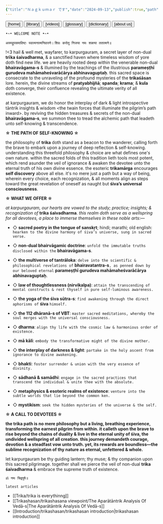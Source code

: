 ```yaml
---
{"title":"Ｎａｇｋｕｍａｒ です","date":"2024-09-13","publish":true,"path":"index.md","permalink":"/index/","PassFrontmatter":true}
---
```




<div class="center-header">
<a href="."> <button class="btn-14" type="button" >[home]</button></a> <a href="tags/articles"><button class="btn-14" type="button">[library]</button></a> <a href="tags/videos"><button class="btn-14" type="button">[videos]</button></a> <a href="/glossary"><button class="btn-14" type="button">[glossary]</button></a> <a href="/dictionary"> <button class="btn-14" type="button">[dictionary]</button></a> <a href="/about us"><button class="btn-14" type="button"> [about us]</button></a>

</div>

<span class="center-text">`•~• WELCOME NOTE •~•`</span>

<span class="center-text">`अस्मद्रूपसमाविष्टः स्वात्मनात्मनिवारणे।`</span>
<span class="center-text">`शिवः करोतु निजया नमः शक्त्या ततात्मने॥`</span>

!<3 hail & well met, wayfarer, to karpurgauram, a secret layer of non-dual **trīka śaivadharma**, & a sanctified haven where timeless wisdom of yore doth find new life. we are heavily rooted deep within the venerable non-dual **bhairavāgama-s** & illumined by the teachings of the illustrious **parameṣṭhī gurudeva mahāmaheśvarāćārya abhinavaguptaḥ**. this sacred space is consecrate to the unraveling of the profound mysteries of the **trikaśāsan** lore. herein, the divine streams of **pratyabhijñā**; **spanda**; **krama**; & **kula** doth converge, their confluence revealing the ultimate verity of all existence.

at karpurgauram, we do honor the interplay of dark & light introspective tāntrik insights & wisdom <the twain forces that illuminate the pilgrim’s path inward>. by reviving the hidden treasures & secrets of the non-dual **bhairavāgama-s**, we summon thee to tread the alchemic path that leadeth unto self-knowing & transcendence.

<span class="center-text">**☆ THE PATH OF SELF-KNOWING ☆**</span>

the philosophy of **trika** doth stand as a beacon to the wanderer, calling forth the brave to embark upon a journey of deep reflection & self-knowing. understanding this threefold philosophy & choice are what defines one's own nature. within the sacred folds of this tradition lieth tools most potent, which rend asunder the veil of ignorance <trividhmal> & awaken the devotee unto the eternal truth of his own divine essence. the esoteric **trikamārga** encourages **self discovery** above all else. it's no mere just a path but a way of being, wherein every choice, each recognization, & all moments align as steps toward the great revelation of oneself as naught but **śiva’s universal consciousness**.

<span class="center-text">**☆ WHAT WE OFFER ☆**</span>

*at karpurgauram, our hearts are vowed to the study; practice; insights; & recognization of* **trika śaivadharma**. *this realm doth serve as a wellspring for all devotees, a place to immerse themselves in these noble arts*:—
- ◇ **sacred poetry in the tongue of sanskṛt**; hindi; marathi; old english: `hearken to the divine harmony of śiva’s universe, sung in sacred verse.`

- ◇ **non-dual bhairvāgamic doctrine**: `unfold the immutable truths disclosed within the` **bhairavāgama-s**.

- ◇ **the multiverse of tantrāloka**: `delve into the scientific & philosophical revelations of` **bhairavatantra-s**`, as penned down by our beloved eternal` **parameṣṭhī gurudeva mahāmaheśvarāćārya abhinavaguptaḥ**.

- ◇ **law of thoughtlessness (nirvikalpa)**: `attain the transcending of mental constructs & rest thyself in pure self-luminous awareness.`

- ◇ **the yoga of the śiva sūtra-s**: `find awakening through the direct aphorisms of` **śiva** `himself.`

- ◇ **the 112 dhāranā-s of VBT**: `master sacred meditations, whereby the soul merges with the universal consciousness.`

- ◇ **dharma**: `align thy life with the cosmic law & harmonious order of existence.`

- ◇ **mā kāli**: `embody the transformative might of the divine mother.`

- ◇ **the interplay of darkness & light**: `partake in the holy ascent from ignorance to divine awakening.`

- ◇ **bhakti**: `foster surrender & union with the very essence of divinity.`

- ◇ **sādhanā & samādhi**: `engage in the sacred practices that transcend the individual & unite thee with the absolute.`

- ◇ **metaphysics & esoteric realms of existence**: `venture into the subtle worlds that lie beyond the common ken.`

- ◇ **mystikism**: `seek the hidden mysteries of the universe & the self.`

<span class="center-text">**☆ A CALL TO DEVOTEES ☆**</span>

**the trika path is no mere philosophy but a living, breathing experience, transforming the earnest pilgrim from within. it calleth upon the brave to rise beyond the chains of duality & live in the eternal unity of śiva, the undivided wellspring of all creation. this journey demandeth courage, devotion & a steadfast vow unto truth. yet, its rewards are boundless—the sublime recognization of thy nature as eternal, unfettered & whole.**

let karpurgauram be thy guiding lantern; thy muse; & thy companion upon this sacred pilgrimage. together shall we pierce the veil of non-dual **trika śaivadharma** & embrace the supreme truth of existence.

<span class="center-text">`ॐ नमः चिद्वपुषे॥`</span>

 `latest articles`
 - [[Trika/trika is everythinng]]
 - [[Trikashasan/trikashasana viewpoint/The Aparātāntrik Analysis Of Vedā-s\|The Aparātāntrik Analysis Of Vedā-s]]
 - [[Introduction/trikashasan/trikashasan introduction\|trikashasan introduction]]
